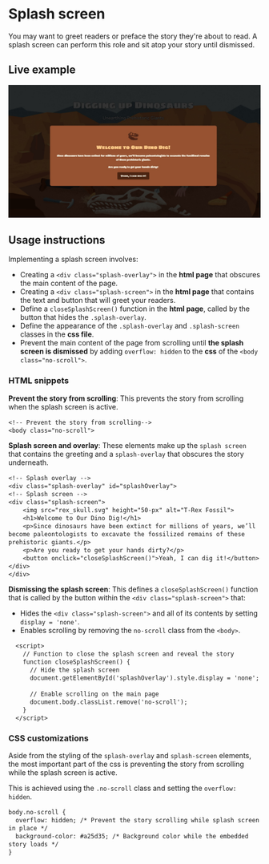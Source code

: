 # Splash screen
You may want to greet readers or preface the story they're about to read. A splash screen can perform this role and sit atop your story until dismissed.

## Live example

[![Splash screen sample codepen](./assets/sample_splash_screen.jpg "Splash screen sample codepen")](https://codepen.io/Warren-Davison/pen/abeNewB)


## Usage instructions
Implementing a splash screen involves:
- Creating a `<div class="splash-overlay">` in the **html page** that obscures the main content of the page.
- Creating a `<div class="splash-screen">` in the **html page** that contains the text and button that will greet your readers.
- Define a `closeSplashScreen()` function in the **html page**, called by the button that hides the `.splash-overlay`.
- Define the appearance of the `.splash-overlay` and `.splash-screen` classes in the **css file**.
- Prevent the main content of the page from scrolling until **the splash screen is dismissed** by adding `overflow: hidden` to the **css** of the `<body class="no-scroll">`.

### HTML snippets
**Prevent the story from scrolling**: This prevents the story from scrolling when the splash screen is active.
```
<!-- Prevent the story from scrolling-->
<body class="no-scroll">
```

**Splash screen and overlay**: These elements make up the `splash screen` that contains the greeting and a `splash-overlay` that obscures the story underneath.
```
<!-- Splash overlay -->
<div class="splash-overlay" id="splashOverlay">
<!-- Splash screen -->
<div class="splash-screen">
    <img src="rex_skull.svg" height="50-px" alt="T-Rex Fossil">
    <h1>Welcome to Our Dino Dig!</h1>
    <p>Since dinosaurs have been extinct for millions of years, we’ll become paleontologists to excavate the fossilized remains of these prehistoric giants.</p>
    <p>Are you ready to get your hands dirty?</p>
    <button onclick="closeSplashScreen()">Yeah, I can dig it!</button>
</div>
</div>
```

**Dismissing the splash screen**: This defines a `closeSplashScreen()` function that is called by the button within the `<div class="splash-screen">` that:
- Hides the `<div class="splash-screen">` and all of its contents by setting `display = 'none'`.
- Enables scrolling by removing the `no-scroll` class from the `<body>`.
```
  <script>
    // Function to close the splash screen and reveal the story
    function closeSplashScreen() {
      // Hide the splash screen
      document.getElementById('splashOverlay').style.display = 'none';

      // Enable scrolling on the main page
      document.body.classList.remove('no-scroll');
    }
  </script>
```

### CSS customizations
Aside from the styling of the `splash-overlay` and `splash-screen` elements, the most important part of the css is preventing the story from scrolling while the splash screen is active.

This is achieved using the `.no-scroll` class and setting the `overflow: hidden`.
```
body.no-scroll {
  overflow: hidden; /* Prevent the story scrolling while splash screen in place */
  background-color: #a25d35; /* Background color while the embedded story loads */
}
```
